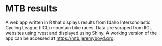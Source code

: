 # MTB results
A web app written in R that displays results from Idaho Interscholastic Cycling League (IICL) mountain bike races. Data are scraped from IICL websites using rvest and displayed using Shiny. A working version of the app can be accessed at https://mtb.jeremyboyd.org.
